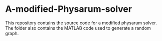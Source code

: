 # A-modified-Physarum-solver
This repository contains the source code for a modified physarum solver. The folder also contains the MATLAB code used to generate a random graph. 
